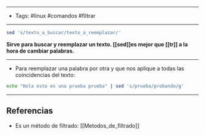 -------
- Tags: #linux #comandos #filtrar 
------

```BASH
sed 's/texto_a_buscar/texto_a_reemplazar/'
```

**Sirve para buscar y reemplazar un texto. [[sed]]es mejor que [[tr]] a la hora de cambiar palabras.**

---

- Para reemplazar una palabra por otra y que nos aplique a todas las coincidencias del texto:

```BASH
echo "Hola esto es una prueba prueba" | sed 's/prueba/probando/g'
```


---
## Referencias

- Es un método de filtrado: [[Metodos_de_filtrado]]